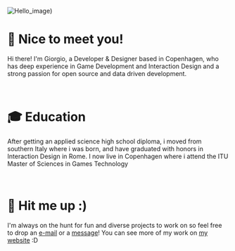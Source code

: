 ![Hello_image](https://media.licdn.com/dms/image/C4D16AQGW67ZyPu1YCg/profile-displaybackgroundimage-shrink_350_1400/0/1603972039605?e=1702512000&v=beta&t=S2WEBglh0t6uTvEcKABxmxl7AnmmgMq-LSj02zJyGjo))

# 👾 Nice to meet you!
Hi there! I'm Giorgio, a Developer & Designer based in Copenhagen, who has deep experience in Game Development and Interaction Design and a strong passion for open source and data driven development.

&nbsp;

# 🎓 Education
After getting an applied science high school diploma, i moved from southern Italy where i was born, and have graduated with honors in Interaction Design in Rome. I now live in Copenhagen where i attend the ITU Master of Sciences in Games Technology

&nbsp;

# 📩 Hit me up :)
I'm always on the hunt for fun and diverse projects to work on so feel free to drop an [e-mail](mailto:hi@giorgioperri.com) or a [message](https://www.linkedin.com/in/giorgio-perri/)! You can see more of my work on [my website](https://giorgioperri.com/) :D
